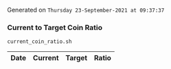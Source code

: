 Generated on `Thursday 23-September-2021 at 09:37:37`

### Current to Target Coin Ratio
`current_coin_ratio.sh`

Date|Current|Target|Ratio
---|---|---|---
